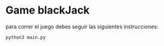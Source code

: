 # Game blackJack

para correr el juego debes seguir las siguientes instrucciones:
```sh
python3 main.py
```
